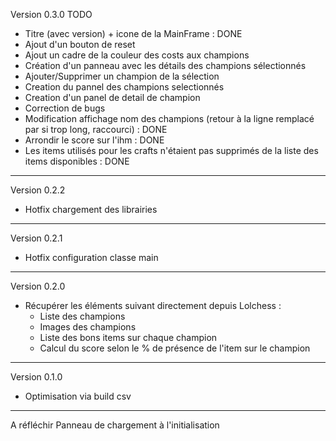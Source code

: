 Version 0.3.0 TODO
* Titre (avec version) + icone de la MainFrame : DONE
* Ajout d'un bouton de reset
* Ajout un cadre de la couleur des costs aux champions
* Création d'un panneau avec les détails des champions sélectionnés
* 	Ajouter/Supprimer un champion de la sélection
*	Creation du pannel des champions selectionnés
*	Creation d'un panel de detail de champion
* Correction de bugs
*	Modification affichage nom des champions (retour à la ligne remplacé par si trop long, raccourci) : DONE
*	Arrondir le score sur l'ihm : DONE
* 	Les items utilisés pour les crafts n'étaient pas supprimés de la liste des items disponibles : DONE
******************************************************************
Version 0.2.2
* Hotfix chargement des librairies
******************************************************************
Version 0.2.1
* Hotfix configuration classe main
******************************************************************
Version 0.2.0
* Récupérer les éléments suivant directement depuis Lolchess :
	* Liste des champions
	* Images des champions
	* Liste des bons items sur chaque champion
	* Calcul du score selon le % de présence de l'item sur le champion
******************************************************************
Version 0.1.0
* Optimisation via build csv

******************************************************************
A réfléchir
	Panneau de chargement à l'initialisation